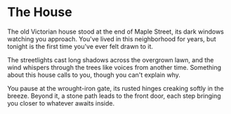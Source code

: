 # The House

The old Victorian house stood at the end of Maple Street, its dark windows watching you approach. You've lived in this neighborhood for years, but tonight is the first time you've ever felt drawn to it.

The streetlights cast long shadows across the overgrown lawn, and the wind whispers through the trees like voices from another time. Something about this house calls to you, though you can't explain why.

You pause at the wrought-iron gate, its rusted hinges creaking softly in the breeze. Beyond it, a stone path leads to the front door, each step bringing you closer to whatever awaits inside. 